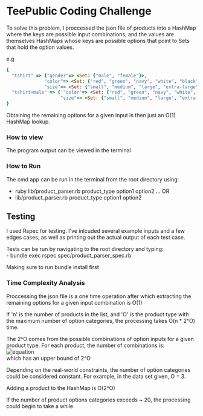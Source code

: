 TeePublic Coding Challenge
======

To solve this problem, I proccessed the json file of products into a HashMap where the keys are possible input combinations, and the values are themselves HashMaps whose keys are possible options that point to Sets that hold the option values.

e.g

```ruby
{
  "tshirt" => {"gender"=> <Set: {"male", "female"}>, 
              "color"=> <Set: {"red", "green", "navy", "white", "black"}>, 
              "size"=> <Set: {"small", "medium", "large", "extra-large", "2x-large"}>},
  "tshirt+male" => { "color"=> <Set: {"red", "green", "navy", "white", "black"}>, 
                    "size"=> <Set: {"small", "medium", "large", "extra-large", "2x-large"}>}, ...
}
```

Obtaining the remaining options for a given input is then just an O(1) HashMap lookup.

### How to view
  The program output can be viewed in the terminal
### How to Run

  The cmd app can be run in the terminal from the root directory using:
  - ruby lib/product_parser.rb product_type option1 option2 ... 
  OR
  - lib/product_parser.rb product_type option1 option2 

## Testing
  I used Rspec for testing. I've inlcuded several example inputs and a few edges cases, as well as printing out the actual output of each test case. 

  Tests can be run by navigating to the root directory and typing:
    <br />
    - bundle exec rspec spec/product_parser_spec.rb
    <br />

  Making sure to run bundle install first

### Time Complexity Analysis

  Proccessing the json file is a one time operation after which extracting the remaining options for a given input combination is O(1)

  If 'n' is the number of products in the list, and 'O' is the product type with the maximum number of option categories, the processing takes O(n * 2^O) time.
  
  The 2^O comes from the possible combinations of option inputs for a given product type. For each product, the number of combinations is: 
  <br />
  ![equation](https://i.ibb.co/2YSSPnC/comb1.png)
  <br />
  which has an upper bound of 2^O
  
  Depending on the real-world constraints, the number of option categories could be considered constant. For example, in the data set given, O = 3.
  
  Adding a product to the HashMap is O(2^O)
  
  If the number of product options categories exceeds ~ 20, the processing could begin to take a while.
  




